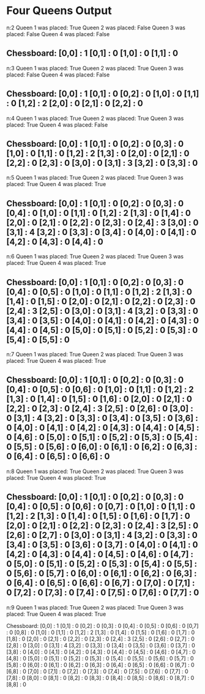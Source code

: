 # Four Queens Output


n:2
Queen 1 was placed: True
Queen 2 was placed: False
Queen 3 was placed: False
Queen 4 was placed: False

Chessboard:
[0,0] : 1
[0,1] : 0
[1,0] : 0
[1,1] : 0
-------------------------------------------------

n:3
Queen 1 was placed: True
Queen 2 was placed: True
Queen 3 was placed: False
Queen 4 was placed: False

Chessboard:
[0,0] : 1
[0,1] : 0
[0,2] : 0
[1,0] : 0
[1,1] : 0
[1,2] : 2
[2,0] : 0
[2,1] : 0
[2,2] : 0
-------------------------------------------------

n:4
Queen 1 was placed: True
Queen 2 was placed: True
Queen 3 was placed: True
Queen 4 was placed: False

Chessboard:
[0,0] : 1
[0,1] : 0
[0,2] : 0
[0,3] : 0
[1,0] : 0
[1,1] : 0
[1,2] : 2
[1,3] : 0
[2,0] : 0
[2,1] : 0
[2,2] : 0
[2,3] : 0
[3,0] : 0
[3,1] : 3
[3,2] : 0
[3,3] : 0
-------------------------------------------------

n:5
Queen 1 was placed: True
Queen 2 was placed: True
Queen 3 was placed: True
Queen 4 was placed: True

Chessboard:
[0,0] : 1
[0,1] : 0
[0,2] : 0
[0,3] : 0
[0,4] : 0
[1,0] : 0
[1,1] : 0
[1,2] : 2
[1,3] : 0
[1,4] : 0
[2,0] : 0
[2,1] : 0
[2,2] : 0
[2,3] : 0
[2,4] : 3
[3,0] : 0
[3,1] : 4
[3,2] : 0
[3,3] : 0
[3,4] : 0
[4,0] : 0
[4,1] : 0
[4,2] : 0
[4,3] : 0
[4,4] : 0
-------------------------------------------------

n:6
Queen 1 was placed: True
Queen 2 was placed: True
Queen 3 was placed: True
Queen 4 was placed: True

Chessboard:
[0,0] : 1
[0,1] : 0
[0,2] : 0
[0,3] : 0
[0,4] : 0
[0,5] : 0
[1,0] : 0
[1,1] : 0
[1,2] : 2
[1,3] : 0
[1,4] : 0
[1,5] : 0
[2,0] : 0
[2,1] : 0
[2,2] : 0
[2,3] : 0
[2,4] : 3
[2,5] : 0
[3,0] : 0
[3,1] : 4
[3,2] : 0
[3,3] : 0
[3,4] : 0
[3,5] : 0
[4,0] : 0
[4,1] : 0
[4,2] : 0
[4,3] : 0
[4,4] : 0
[4,5] : 0
[5,0] : 0
[5,1] : 0
[5,2] : 0
[5,3] : 0
[5,4] : 0
[5,5] : 0
-------------------------------------------------

n:7
Queen 1 was placed: True
Queen 2 was placed: True
Queen 3 was placed: True
Queen 4 was placed: True

Chessboard:
[0,0] : 1
[0,1] : 0
[0,2] : 0
[0,3] : 0
[0,4] : 0
[0,5] : 0
[0,6] : 0
[1,0] : 0
[1,1] : 0
[1,2] : 2
[1,3] : 0
[1,4] : 0
[1,5] : 0
[1,6] : 0
[2,0] : 0
[2,1] : 0
[2,2] : 0
[2,3] : 0
[2,4] : 3
[2,5] : 0
[2,6] : 0
[3,0] : 0
[3,1] : 4
[3,2] : 0
[3,3] : 0
[3,4] : 0
[3,5] : 0
[3,6] : 0
[4,0] : 0
[4,1] : 0
[4,2] : 0
[4,3] : 0
[4,4] : 0
[4,5] : 0
[4,6] : 0
[5,0] : 0
[5,1] : 0
[5,2] : 0
[5,3] : 0
[5,4] : 0
[5,5] : 0
[5,6] : 0
[6,0] : 0
[6,1] : 0
[6,2] : 0
[6,3] : 0
[6,4] : 0
[6,5] : 0
[6,6] : 0
-------------------------------------------------

n:8
Queen 1 was placed: True
Queen 2 was placed: True
Queen 3 was placed: True
Queen 4 was placed: True

Chessboard:
[0,0] : 1
[0,1] : 0
[0,2] : 0
[0,3] : 0
[0,4] : 0
[0,5] : 0
[0,6] : 0
[0,7] : 0
[1,0] : 0
[1,1] : 0
[1,2] : 2
[1,3] : 0
[1,4] : 0
[1,5] : 0
[1,6] : 0
[1,7] : 0
[2,0] : 0
[2,1] : 0
[2,2] : 0
[2,3] : 0
[2,4] : 3
[2,5] : 0
[2,6] : 0
[2,7] : 0
[3,0] : 0
[3,1] : 4
[3,2] : 0
[3,3] : 0
[3,4] : 0
[3,5] : 0
[3,6] : 0
[3,7] : 0
[4,0] : 0
[4,1] : 0
[4,2] : 0
[4,3] : 0
[4,4] : 0
[4,5] : 0
[4,6] : 0
[4,7] : 0
[5,0] : 0
[5,1] : 0
[5,2] : 0
[5,3] : 0
[5,4] : 0
[5,5] : 0
[5,6] : 0
[5,7] : 0
[6,0] : 0
[6,1] : 0
[6,2] : 0
[6,3] : 0
[6,4] : 0
[6,5] : 0
[6,6] : 0
[6,7] : 0
[7,0] : 0
[7,1] : 0
[7,2] : 0
[7,3] : 0
[7,4] : 0
[7,5] : 0
[7,6] : 0
[7,7] : 0
-------------------------------------------------

n:9
Queen 1 was placed: True
Queen 2 was placed: True
Queen 3 was placed: True
Queen 4 was placed: True

Chessboard:
[0,0] : 1
[0,1] : 0
[0,2] : 0
[0,3] : 0
[0,4] : 0
[0,5] : 0
[0,6] : 0
[0,7] : 0
[0,8] : 0
[1,0] : 0
[1,1] : 0
[1,2] : 2
[1,3] : 0
[1,4] : 0
[1,5] : 0
[1,6] : 0
[1,7] : 0
[1,8] : 0
[2,0] : 0
[2,1] : 0
[2,2] : 0
[2,3] : 0
[2,4] : 3
[2,5] : 0
[2,6] : 0
[2,7] : 0
[2,8] : 0
[3,0] : 0
[3,1] : 4
[3,2] : 0
[3,3] : 0
[3,4] : 0
[3,5] : 0
[3,6] : 0
[3,7] : 0
[3,8] : 0
[4,0] : 0
[4,1] : 0
[4,2] : 0
[4,3] : 0
[4,4] : 0
[4,5] : 0
[4,6] : 0
[4,7] : 0
[4,8] : 0
[5,0] : 0
[5,1] : 0
[5,2] : 0
[5,3] : 0
[5,4] : 0
[5,5] : 0
[5,6] : 0
[5,7] : 0
[5,8] : 0
[6,0] : 0
[6,1] : 0
[6,2] : 0
[6,3] : 0
[6,4] : 0
[6,5] : 0
[6,6] : 0
[6,7] : 0
[6,8] : 0
[7,0] : 0
[7,1] : 0
[7,2] : 0
[7,3] : 0
[7,4] : 0
[7,5] : 0
[7,6] : 0
[7,7] : 0
[7,8] : 0
[8,0] : 0
[8,1] : 0
[8,2] : 0
[8,3] : 0
[8,4] : 0
[8,5] : 0
[8,6] : 0
[8,7] : 0
[8,8] : 0
